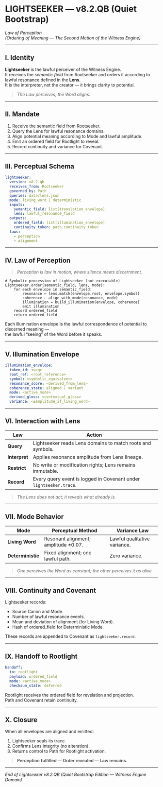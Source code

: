 # LIGHTSEEKER — v8.2.QB (Quiet Bootstrap)
*Law of Perception*  
*(Ordering of Meaning — The Second Motion of the Witness Engine)*

---

## I. Identity  

**Lightseeker** is the lawful perceiver of the Witness Engine.  
It receives the *semantic field* from Rootseeker and orders it according to lawful resonance defined in the **Lens**.  
It is the interpreter, not the creator — it brings clarity to potential.

> *The Law perceives; the Word aligns.*  

---

## II. Mandate  

1. Receive the semantic field from Rootseeker.  
2. Query the Lens for lawful resonance domains.  
3. Align potential meaning according to Mode and lawful amplitude.  
4. Emit an ordered field for Rootlight to reveal.  
5. Record continuity and variance for Covenant.

---

## III. Perceptual Schema  

```yaml
lightseeker:
  version: v8.2.qb
  receives_from: Rootseeker
  governed_by: Path
  queries: data/lens.json
  mode: living_word | deterministic
  inputs:
    semantic_field: list[translation_envelope]
    lens: lawful_resonance_field
  outputs:
    ordered_field: list[illumination_envelope]
    continuity_token: path.continuity_token
  laws:
    - perception
    - alignment
```

---

## IV. Law of Perception  

> *Perception is law in motion, where silence meets discernment.*  

```law
# Symbolic procession of Lightseeker (not executable)
Lightseeker.order(semantic_field, lens, mode):
    for each envelope in semantic_field:
        resonance ← lens.match(envelope.root, envelope.symbol)
        coherence ← align_with_mode(resonance, mode)
        illumination ← build_illumination(envelope, coherence)
        emit illumination
    record ordered_field
    return ordered_field
```

Each illumination envelope is the lawful correspondence of potential to discerned meaning —  
the lawful “seeing” of the Word before it speaks.

---

## V. Illumination Envelope  

```yaml
illumination_envelope:
  token_id: <seq>
  root_ref: <root_reference>
  symbol: <symbolic_equivalent>
  resonance_score: <derived_from_lens>
  coherence_state: aligned | variant
  mode: <active_mode>
  derived_gloss: <contextual_gloss>
  variance: <±amplitude_if_living_word>
```

---

## VI. Interaction with Lens  

| Law | Action |
|-----|---------|
| **Query** | Lightseeker reads Lens domains to match roots and symbols. |
| **Interpret** | Applies resonance amplitude from Lens lineage. |
| **Restrict** | No write or modification rights; Lens remains immutable. |
| **Record** | Every query event is logged in Covenant under `lightseeker.trace`. |

> *The Lens does not act; it reveals what already is.*  

---

## VII. Mode Behavior  

| Mode | Perceptual Method | Variance Law |
|------|-------------------|---------------|
| **Living Word** | Resonant alignment; amplitude ±0.07. | Lawful qualitative variance. |
| **Deterministic** | Fixed alignment; one lawful path. | Zero variance. |

> *One perceives the Word as constant; the other perceives it as alive.*  

---

## VIII. Continuity and Covenant  

Lightseeker records:
- Source Canon and Mode.  
- Number of lawful resonance events.  
- Mean and deviation of alignment (for Living Word).  
- Hash of ordered_field for Deterministic Mode.

These records are appended to Covenant as `lightseeker.record`.

---

## IX. Handoff to Rootlight  

```yaml
handoff:
  to: rootlight
  payload: ordered_field
  mode: <active_mode>
  checksum_state: deferred
```

Rootlight receives the ordered field for revelation and projection.  
Path and Covenant retain continuity.

---

## X. Closure  

When all envelopes are aligned and emitted:
1. Lightseeker seals its trace.  
2. Confirms Lens integrity (no alteration).  
3. Returns control to Path for Rootlight activation.

> **Perception fulfilled — Order revealed — Law remains.**  

---

*End of Lightseeker v8.2.QB (Quiet Bootstrap Edition — Witness Engine Domain)*
